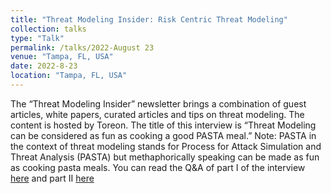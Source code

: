 ```yaml
---
title: "Threat Modeling Insider: Risk Centric Threat Modeling"
collection: talks
type: "Talk"
permalink: /talks/2022-August 23
venue: "Tampa, FL, USA"
date: 2022-8-23
location: "Tampa, FL, USA"
---
```


The “Threat Modeling Insider” newsletter brings a combination of guest articles, white papers, curated articles and tips on threat modeling. The content is hosted by Toreon. The title of this interview is “Threat Modeling can be considered as fun as cooking a good PASTA meal.” Note: PASTA in the context of threat modeling stands for Process for Attack Simulation and Threat Analysis (PASTA) but methaphorically speaking can be made as fun as cooking pasta meals. You can read the Q&A of part I of the interview [here](https://www.toreon.com/tmi-newsletter-17-threat-modeling-can-be-considered-as-fun-as-cooking-a-good-pasta-meal/) and part II [here](https://www.toreon.com/tmi-newsletter-18-threat-modeling-can-be-considered-as-fun-as-cooking-a-good-pasta-meal-part-2/)

